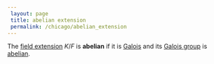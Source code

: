 ```yaml
---
 layout: page
 title: abelian extension
 permalink: /chicago/abelian_extension
---
```

The [field extension](https://mathgloss.github.io/MathGloss/field_extension) $K/F$ is **abelian** if it is [Galois](https://mathgloss.github.io/MathGloss/Galois_extension) and its [Galois group](https://mathgloss.github.io/MathGloss/#################Galois_group) is [abelian](https://mathgloss.github.io/MathGloss/abelian). 